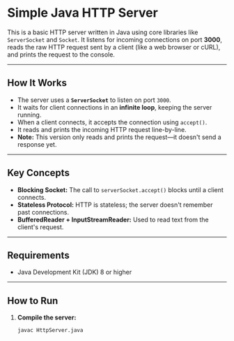 # Simple Java HTTP Server

This is a basic HTTP server written in Java using core libraries like `ServerSocket` and `Socket`. It listens for incoming connections on port **3000**, reads the raw HTTP request sent by a client (like a web browser or cURL), and prints the request to the console.

---

## How It Works

- The server uses a **`ServerSocket`** to listen on port `3000`.
- It waits for client connections in an **infinite loop**, keeping the server running.
- When a client connects, it accepts the connection using `accept()`.
- It reads and prints the incoming HTTP request line-by-line.
- **Note:** This version only reads and prints the request—it doesn't send a response yet.

---

## Key Concepts

- **Blocking Socket:** The call to `serverSocket.accept()` blocks until a client connects.
- **Stateless Protocol:** HTTP is stateless; the server doesn't remember past connections.
- **BufferedReader + InputStreamReader:** Used to read text from the client's request.

---

## Requirements

- Java Development Kit (JDK) 8 or higher

---

## How to Run

1. **Compile the server:**

   ```bash
   javac HttpServer.java
